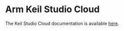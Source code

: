 <h1 id="mbed-studio">Arm Keil Studio Cloud</h1>

The Keil Studio Cloud documentation is available [here](https://developer.arm.com/documentation/102497/1-5/Arm-Keil-Studio).
